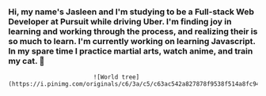 ### Hi, my name's Jasleen and I'm studying to be a Full-stack Web Developer at Pursuit while driving Uber.  I'm finding joy in learning and working through the process, and realizing their is so much to learn. I'm currently working on learning Javascript. In my spare time I practice martial arts, watch anime, and train my cat.  👋

                            ![World tree](https://i.pinimg.com/originals/c6/3a/c5/c63ac542a827878f9538f514a8fc94b2.gif)

<!--
**jasleenv/jasleenv** is a ✨ _special_ ✨ repository because its `README.md` (this file) appears on your GitHub profile.

Here are some ideas to get you started:

- 🔭 I’m currently working on ...
- 🌱 I’m currently learning ...
- 👯 I’m looking to collaborate on ...
- 🤔 I’m looking for help with ...
- 💬 Ask me about ...
- 📫 How to reach me: ...
- 😄 Pronouns: ...
- ⚡ Fun fact: ...
-->
